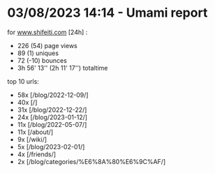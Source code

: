 # 03/08/2023 14:14 - Umami report
for www.shifeiti.com [24h] :

 - 226 (54) page views
 - 89 (1) uniques
 - 72 (-10) bounces
 - 3h 56' 13'' (2h 11' 17'') totaltime


top 10 urls:
 - 58x [/blog/2022-12-09/]
 - 40x [/]
 - 31x [/blog/2022-12-22/]
 - 24x [/blog/2023-01-12/]
 - 11x [/blog/2022-05-07/]
 - 11x [/about/]
 - 9x [/wiki/]
 - 5x [/blog/2023-02-01/]
 - 4x [/friends/]
 - 2x [/blog/categories/%E6%8A%80%E6%9C%AF/]


